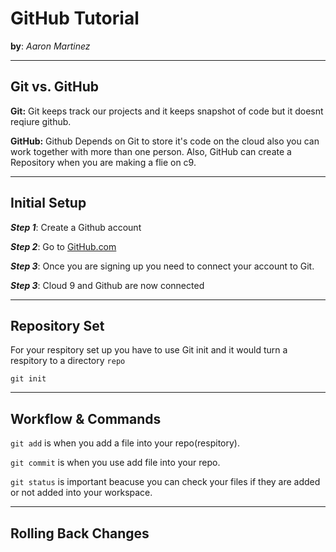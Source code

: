 # GitHub Tutorial

**by**: _Aaron Martinez_

---
## Git vs. GitHub
**Git:** Git keeps track our projects and it keeps snapshot of code
but it doesnt reqiure github. 

**GitHub:** Github Depends on Git to store it's code on the cloud also you can work together with more than one person. Also, GitHub can create a Repository when you are making a flie on c9.


---
## Initial Setup
**_Step 1_**: Create a Github account 

**_Step 2_**: Go to [GitHub.com](https://github.com/)

**_Step 3_**: Once you are signing up you need to connect your account to Git. 


**_Step 3_**: Cloud 9 and Github are now connected 


---
## Repository Set
For your respitory set up you have to use Git init and it would turn a respitory to a directory 
`repo`

`git init`  


---
## Workflow & Commands
`git add` is when you add a file into your repo(respitory).

`git commit` is when you use add file into your repo.

`git status` is important beacuse you can check your files if they are added or not added into your workspace.


---
## Rolling Back Changes